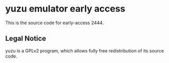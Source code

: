 yuzu emulator early access
=============

This is the source code for early-access 2444.

## Legal Notice

yuzu is a GPLv2 program, which allows fully free redistribution of its source code.
